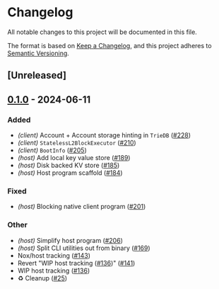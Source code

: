 # Changelog
All notable changes to this project will be documented in this file.

The format is based on [Keep a Changelog](https://keepachangelog.com/en/1.0.0/),
and this project adheres to [Semantic Versioning](https://semver.org/spec/v2.0.0.html).

## [Unreleased]

## [0.1.0](https://github.com/ethereum-optimism/kona/releases/tag/kona-host-v0.1.0) - 2024-06-11

### Added
- *(client)* Account + Account storage hinting in `TrieDB` ([#228](https://github.com/ethereum-optimism/kona/pull/228))
- *(client)* `StatelessL2BlockExecutor` ([#210](https://github.com/ethereum-optimism/kona/pull/210))
- *(client)* `BootInfo` ([#205](https://github.com/ethereum-optimism/kona/pull/205))
- *(host)* Add local key value store ([#189](https://github.com/ethereum-optimism/kona/pull/189))
- *(host)* Disk backed KV store ([#185](https://github.com/ethereum-optimism/kona/pull/185))
- *(host)* Host program scaffold ([#184](https://github.com/ethereum-optimism/kona/pull/184))

### Fixed
- *(host)* Blocking native client program ([#201](https://github.com/ethereum-optimism/kona/pull/201))

### Other
- *(host)* Simplify host program ([#206](https://github.com/ethereum-optimism/kona/pull/206))
- *(host)* Split CLI utilities out from binary ([#169](https://github.com/ethereum-optimism/kona/pull/169))
- Nox/host tracking ([#143](https://github.com/ethereum-optimism/kona/pull/143))
- Revert "WIP host tracking ([#136](https://github.com/ethereum-optimism/kona/pull/136))" ([#141](https://github.com/ethereum-optimism/kona/pull/141))
- WIP host tracking ([#136](https://github.com/ethereum-optimism/kona/pull/136))
- ♻️ Cleanup ([#25](https://github.com/ethereum-optimism/kona/pull/25))

